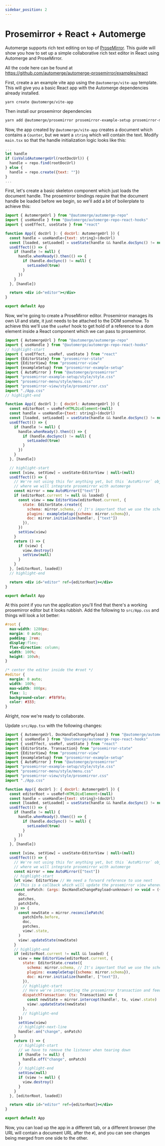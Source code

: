 ```yaml
---
sidebar_position: 2
---
```


# Prosemirror + React + Automerge

Automerge supports rich text editing on top of [ProseMirror](https://prosemirror.net/). This guide will show you how to set up a simple collaborative rich text editor in React using Automerge and ProseMirror.

All the code here can be found at https://github.com/automerge/automerge-prosemirror/examples/react

First, create a an example vite app using the `@automerge/vite-app` template. This will give you a basic React app with the Automerge dependencies already installed.

```bash
yarn create @automerge/vite-app
```

Then install our prosemirror dependencies


```bash
yarn add @automerge/prosemirror prosemirror-example-setup prosemirror-model prosemirror-state prosemirror-view
```

Now, the app created by `@automerge/vite-app` creates a document which contains a `Counter`, but we want a `string` which will contain the text. Modify `main.tsx` so that the handle initialization logic looks like this:

```jsx title="src/main.tsx"
...
let handle
if (isValidAutomergeUrl(rootDocUrl)) {
  handle = repo.find(rootDocUrl)
} else {
  handle = repo.create({text: ""})
}
...
```

First, let's create a basic skeleton component which just loads the document handle. The prosemirror bindings require that the document handle be loaded before we begin, so we'll add a bit of boilerplate to achieve this:

```jsx title="src/App.tsx"
import { AutomergeUrl } from "@automerge/automerge-repo"
import { useHandle } from "@automerge/automerge-repo-react-hooks"
import { useEffect, useState } from "react"

function App({ docUrl }: { docUrl: AutomergeUrl }) {
  const handle = useHandle<{text: string}>(docUrl)
  const [loaded, setLoaded] = useState(handle && handle.docSync() != null)
  useEffect(() => {
    if (handle != null) {
      handle.whenReady().then(() => {
        if (handle.docSync() != null) {
          setLoaded(true)
        }
      })
    }
  }, [handle])

  return <div id="editor"></div>
}

export default App
```

Now, we're going to create a ProseMirror editor. Prosemirror manages its own UI and state, it just needs to be attached to the DOM somehow. To achieve this we'll use the `useRef` hook to get hold of a reference to a dom element inside a React component which we can pass to prosemirror.

```jsx title="src/App.tsx"
import { AutomergeUrl } from "@automerge/automerge-repo"
import { useHandle } from "@automerge/automerge-repo-react-hooks"
// highlight-start
import { useEffect, useRef, useState } from "react"
import {EditorState} from "prosemirror-state"
import {EditorView} from "prosemirror-view"
import {exampleSetup} from "prosemirror-example-setup"
import { AutoMirror } from "@automerge/prosemirror"
import "prosemirror-example-setup/style/style.css"
import "prosemirror-menu/style/menu.css"
import "prosemirror-view/style/prosemirror.css"
import "./App.css"
// highlight-end

function App({ docUrl }: { docUrl: AutomergeUrl }) {
  const editorRoot = useRef<HTMLDivElement>(null)
  const handle = useHandle<{text: string}>(docUrl)
  const [loaded, setLoaded] = useState(handle && handle.docSync() != null)
  useEffect(() => {
    if (handle != null) {
      handle.whenReady().then(() => {
        if (handle.docSync() != null) {
          setLoaded(true)
        }
      })
    }
  }, [handle])

  // highlight-start
  const [view, setView] = useState<EditorView | null>(null)
  useEffect(() => {
    // We're not using this for anything yet, but this `AutoMirror` object is
    // where we will integrate prosemirror with automerge
    const mirror = new AutoMirror(["text"])
    if (editorRoot.current != null && loaded) {
      const view = new EditorView(editorRoot.current, {
        state: EditorState.create({
          schema: mirror.schema, // It's important that we use the schema from the mirror
          plugins: exampleSetup({schema: mirror.schema}),
          doc: mirror.initialize(handle!, ["text"])
        }),
      })
      setView(view)
    }
    return () => {
      if (view) {
        view.destroy()
        setView(null)
      }
    }
  }, [editorRoot, loaded])
  // highlight-end

  return <div id="editor" ref={editorRoot}></div>
}

export default App
```

At this point if you run the application you'll find that there's a working prosemirror editor but it looks rubbish. Add the following to `src/App.css` and things will look a lot better:

```css title="src/App.css"
#root {
  max-width: 1280px;
  margin: 0 auto;
  padding: 2rem;
  display:flex;
  flex-direction: column;
  width: 100%;
  height: 100vh;
}

/* center the editor inside the #root */
#editor {
  margin: 0 auto;
  width: 100%;
  max-width: 800px;
  flex: 1;
  background-color: #f8f9fa;
  color: #333;
}
```

Alright, now we're ready to collaborate.

Update `src/App.tsx` with the following changes:

```jsx title="src/App.tsx"
import { AutomergeUrl, DocHandleChangePayload } from "@automerge/automerge-repo"
import { useHandle } from "@automerge/automerge-repo-react-hooks"
import { useEffect, useRef, useState } from "react"
import {EditorState, Transaction} from "prosemirror-state"
import {EditorView} from "prosemirror-view"
import {exampleSetup} from "prosemirror-example-setup"
import { AutoMirror } from "@automerge/prosemirror"
import "prosemirror-example-setup/style/style.css"
import "prosemirror-menu/style/menu.css"
import "prosemirror-view/style/prosemirror.css"
import "./App.css"

function App({ docUrl }: { docUrl: AutomergeUrl }) {
  const editorRoot = useRef<HTMLDivElement>(null)
  const handle = useHandle<{text: string}>(docUrl)
  const [loaded, setLoaded] = useState(handle && handle.docSync() != null)
  useEffect(() => {
    if (handle != null) {
      handle.whenReady().then(() => {
        if (handle.docSync() != null) {
          setLoaded(true)
        }
      })
    }
  }, [handle])

  const [view, setView] = useState<EditorView | null>(null)
  useEffect(() => {
    // We're not using this for anything yet, but this `AutoMirror` object is
    // where we will integrate prosemirror with automerge
    const mirror = new AutoMirror(["text"])
    // highlight-start
    let view: EditorView // We need a forward reference to use next
    // This is a callback which will update the prosemirror view whenever the document changes
    const onPatch: (args: DocHandleChangePayload<unknown>) => void = ({
      doc,
      patches,
      patchInfo,
    }) => {
      const newState = mirror.reconcilePatch(
        patchInfo.before,
        doc,
        patches,
        view!.state,
      )
      view!.updateState(newState)
    }
    // highlight-end
    if (editorRoot.current != null && loaded) {
      view = new EditorView(editorRoot.current, {
        state: EditorState.create({
          schema: mirror.schema, // It's important that we use the schema from the mirror
          plugins: exampleSetup({schema: mirror.schema}),
          doc: mirror.initialize(handle!, ["text"]),
        }),
        // highlight-start
        // Here we're intercepting the prosemirror transaction and feeding it through the AutoMirror
        dispatchTransaction: (tx: Transaction) => {
          const newState = mirror.intercept(handle!, tx, view!.state)
          view!.updateState(newState)
        },
        // highlight-end
      })
      setView(view)
      // highlight-next-line
      handle!.on("change", onPatch)
    }
    return () => {
      // highlight-start
      // we have to remove the listener when tearing down
      if (handle != null) {
        handle.off("change", onPatch)
      }
      // highlight-end
      setView(null)
      if (view != null) {
        view.destroy()
      }
    }
  }, [editorRoot, loaded])

  return <div id="editor" ref={editorRoot}></div>
}

export default App
```

Now, you can load up the app in a different tab, or a different browser (the URL will contain a document URL after the `#`), and you can see changes being merged from one side to the other.
